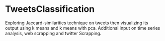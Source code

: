 # TweetsClassification
Exploring Jaccard-similarities technique on tweets then visualizing its output using k means and k means with pca. Additional input on time series analysis, web scrapping and twitter Scrapping.
